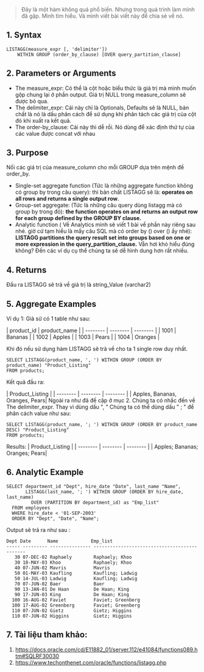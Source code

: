 > Đây là một hàm không quá phổ biến. Nhưng trong quá trình làm mình đã gặp. Mình tìm hiểu. Và mình viết bài viết này để chia sẻ về nó.
## 1. Syntax
```
LISTAGG(measure_expr [, 'delimiter']) 
    WITHIN GROUP (order_by_clause) [OVER query_partition_clause]
```
## 2. Parameters or Arguments
* The measure_expr: Có thể là cột hoặc biểu thức là giá trị mà mình muốn gộp chung lại ở phần output. Giá trị NULL trong measure_column sẽ được bỏ qua.
* The delimiter_expr: Cái này chỉ là Optionals, Defaults sẽ là NULL, bản chất là nó là dấu phân cách để sử dụng khi phân tách các giá trị của cột đó khi xuất ra kết quả.
* The order-by_clause: Cái này thì dễ rồi. Nó dùng để xác định thứ tự của các value được concat với nhau
## 3. Purpose
Nối các giá trị của measure_column cho mỗi GROUP dựa trên mệnh đề order_by. 
* Single-set aggregate function (Tức là những aggregate function không có group by trong câu query): thì bản chất LISTAGG sẽ là: **operates on all rows and returns a single output row**.
* Group-set aggregate: (Tức là những câu query dùng listagg mà có group by trong đó): **the function operates on and returns an output row for each group defined by the GROUP BY clause.**
* Analytic function ( Về Analytics mình sẽ viết 1 bài về phần này riêng sau nhé. giờ cứ tạm hiểu là mấy câu SQL mà có order by () over () ấy nhé): **LISTAGG partitions the query result set into groups based on one or more expression in the query_partition_clause.**
Vẫn hơi khó hiểu đúng không? Đến các ví dụ cụ thể chúng ta sẽ dễ hình dung hơn rất nhiều.
## 4. Returns
Đầu ra LISTAGG sẽ trả về giá trị là string_Value (varchar2)
## 5. Aggregate Examples
Ví dụ 1: 
Giả sử có 1 table như sau: 

| product_id | product_name |
| -------- | -------- | -------- |
| 1001     | Bananas     | 
| 1002     | Apples     | 
| 1003     | Pears     |
| 1004     | Oranges     |

Khi đó nếu sử dụng hàm LISTAGG sẽ trả về cho ta 1 single row duy nhất. 
```
SELECT LISTAGG(product_name, ', ') WITHIN GROUP (ORDER BY product_name) "Product_Listing"
FROM products;
```
Kết quả đầu ra: 

| Product_Listing |
| -------- | -------- | -------- |
| Apples, Bananas, Oranges, Pears| 
Ngoài ra như đã đề cập ở mục 2. Chúng ta có nhắc đến về The delimiter_expr. Thay vì dùng  dấu ", " Chúng ta có thể dùng dấu " ; " để phân cách value như sau: 
```
SELECT LISTAGG(product_name, '; ') WITHIN GROUP (ORDER BY product_name DESC) "Product_Listing"
FROM products;
```
Results: 
| Product_Listing |
| -------- | -------- | -------- |
| Apples; Bananas; Oranges; Pears| 
## 6. Analytic Example
```
SELECT department_id "Dept", hire_date "Date", last_name "Name",
       LISTAGG(last_name, '; ') WITHIN GROUP (ORDER BY hire_date, last_name)
         OVER (PARTITION BY department_id) as "Emp_list"
  FROM employees
  WHERE hire_date < '01-SEP-2003'
  ORDER BY "Dept", "Date", "Name";
```

Output sẽ trả ra như sau :
```
Dept Date      Name            Emp_list
----- --------- --------------- ---------------------------------------------
   30 07-DEC-02 Raphaely        Raphaely; Khoo
   30 18-MAY-03 Khoo            Raphaely; Khoo
   40 07-JUN-02 Mavris          Mavris
   50 01-MAY-03 Kaufling        Kaufling; Ladwig
   50 14-JUL-03 Ladwig          Kaufling; Ladwig
   70 07-JUN-02 Baer            Baer
   90 13-JAN-01 De Haan         De Haan; King
   90 17-JUN-03 King            De Haan; King
  100 16-AUG-02 Faviet          Faviet; Greenberg
  100 17-AUG-02 Greenberg       Faviet; Greenberg
  110 07-JUN-02 Gietz           Gietz; Higgins
  110 07-JUN-02 Higgins         Gietz; Higgins
```
## 7. Tài liệu tham khảo: 
1. https://docs.oracle.com/cd/E11882_01/server.112/e41084/functions089.htm#SQLRF30030
2. https://www.techonthenet.com/oracle/functions/listagg.php